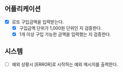 ## 어플리케이션
* [x] 로또 구입금액을 입력받는다.
  * [x] 구입금액 단위가 1,000원 단위인 지 검증한다.
  * [x] 1개 이상 구입 가능한 금액을 입력했는 지 검증한다.

## 시스템
* [ ] 예외 상황시 [ERROR]로 시작하는 예외 메시지를 출력한다.